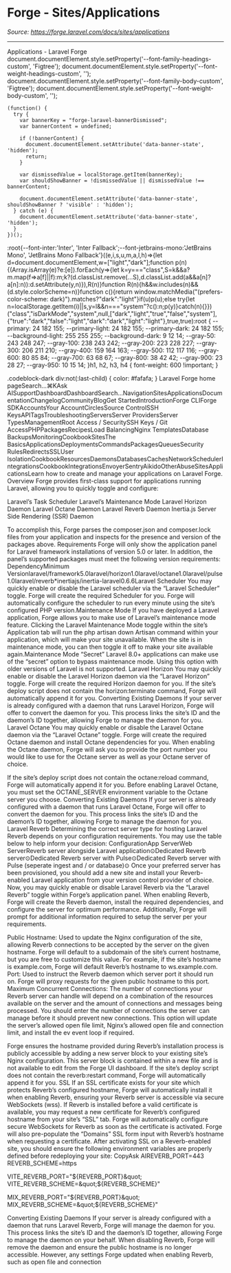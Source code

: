 # Forge - Sites/Applications

*Source: https://forge.laravel.com/docs/sites/applications*

---

Applications - Laravel Forge
              document.documentElement.style.setProperty('--font-family-headings-custom', 'Figtree');
              document.documentElement.style.setProperty('--font-weight-headings-custom', '');
              document.documentElement.style.setProperty('--font-family-body-custom', 'Figtree');
              document.documentElement.style.setProperty('--font-weight-body-custom', '');
            
    (function() {
      try {
        var bannerKey = "forge-laravel-bannerDismissed";
        var bannerContent = undefined;
        
        if (!bannerContent) {
          document.documentElement.setAttribute('data-banner-state', 'hidden');
          return;
        }
        
        var dismissedValue = localStorage.getItem(bannerKey);
        var shouldShowBanner = !dismissedValue || dismissedValue !== bannerContent;
        
        document.documentElement.setAttribute('data-banner-state', shouldShowBanner ? 'visible' : 'hidden');
      } catch (e) {
        document.documentElement.setAttribute('data-banner-state', 'hidden');
      }
    })();
  :root{--font-inter:'Inter', 'Inter Fallback';--font-jetbrains-mono:'JetBrains Mono', 'JetBrains Mono Fallback'}((e,i,s,u,m,a,l,h)=>{let d=document.documentElement,w=["light","dark"];function p(n){(Array.isArray(e)?e:[e]).forEach(y=>{let k=y==="class",S=k&&a?m.map(f=>a[f]||f):m;k?(d.classList.remove(...S),d.classList.add(a&&a[n]?a[n]:n)):d.setAttribute(y,n)}),R(n)}function R(n){h&&w.includes(n)&&(d.style.colorScheme=n)}function c(){return window.matchMedia("(prefers-color-scheme: dark)").matches?"dark":"light"}if(u)p(u);else try{let n=localStorage.getItem(i)||s,y=l&&n==="system"?c():n;p(y)}catch(n){}})("class","isDarkMode","system",null,["dark","light","true","false","system"],{"true":"dark","false":"light","dark":"dark","light":"light"},true,true):root {
    --primary: 24 182 155;
    --primary-light: 24 182 155;
    --primary-dark: 24 182 155;
    --background-light: 255 255 255;
    --background-dark: 9 12 14;
    --gray-50: 243 248 247;
    --gray-100: 238 243 242;
    --gray-200: 223 228 227;
    --gray-300: 206 211 210;
    --gray-400: 159 164 163;
    --gray-500: 112 117 116;
    --gray-600: 80 85 84;
    --gray-700: 63 68 67;
    --gray-800: 38 42 42;
    --gray-900: 23 28 27;
    --gray-950: 10 15 14;
  }h1, h2, h3, h4 {
    font-weight: 600 !important;
}

.codeblock-dark div:not(:last-child) {
    color: #fafafa;
}
Laravel Forge home pageSearch...⌘KAsk AISupportDashboardDashboardSearch...NavigationSitesApplicationsDocumentationChangelogCommunityBlogGet StartedIntroductionForge CLIForge SDKAccountsYour AccountCirclesSource ControlSSH KeysAPITagsTroubleshootingServersServer ProvidersServer TypesManagementRoot Access / SecuritySSH Keys / Git AccessPHPPackagesRecipesLoad BalancingNginx TemplatesDatabase BackupsMonitoringCookbookSitesThe BasicsApplicationsDeploymentsCommandsPackagesQueuesSecurity RulesRedirectsSSLUser IsolationCookbookResourcesDaemonsDatabasesCachesNetworkSchedulerIntegrationsCookbookIntegrationsEnvoyerSentryAikidoOtherAbuseSitesApplicationsLearn how to create and manage your applications on Laravel Forge.​Overview
Forge provides first-class support for applications running Laravel, allowing you to quickly toggle and configure:

Laravel’s Task Scheduler
Laravel’s Maintenance Mode
Laravel Horizon Daemon
Laravel Octane Daemon
Laravel Reverb Daemon
Inertia.js Server Side Rendering (SSR) Daemon


To accomplish this, Forge parses the composer.json and composer.lock files from your application and inspects for the presence and version of the packages above.
​Requirements
Forge will only show the application panel for Laravel framework installations of version 5.0 or later. In addition, the panel’s supported packages must meet the following version requirements:
DependencyMinimum Versionlaravel/framework5.0laravel/horizon1.0laravel/octane1.0laravel/pulse1.0laravel/reverb*inertiajs/inertia-laravel0.6.6
​Laravel Scheduler
You may quickly enable or disable the Laravel scheduler via the “Laravel Scheduler” toggle. Forge will create the required Scheduler for you.
Forge will automatically configure the scheduler to run every minute using the site’s configured PHP version.
​Maintenance Mode
If you have deployed a Laravel application, Forge allows you to make use of Laravel’s maintenance mode feature. Clicking the Laravel Maintenance Mode toggle within the site’s Application tab will run the php artisan down Artisan command within your application, which will make your site unavailable. When the site is in maintenance mode, you can then toggle it off to make your site available again.
​Maintenance Mode “Secret”
Laravel 8.0+ applications can make use of the “secret” option to bypass maintenance mode. Using this option with older versions of Laravel is not supported.
​Laravel Horizon
You may quickly enable or disable the Laravel Horizon daemon via the “Laravel Horizon” toggle. Forge will create the required Horizon daemon for you.
If the site’s deploy script does not contain the horizon:terminate command, Forge will automatically append it for you.
​Converting Existing Daemons
If your server is already configured with a daemon that runs Laravel Horizon, Forge will offer to convert the daemon for you. This process links the site’s ID and the daemon’s ID together, allowing Forge to manage the daemon for you.
​Laravel Octane
You may quickly enable or disable the Laravel Octane daemon via the “Laravel Octane” toggle. Forge will create the required Octane daemon and install Octane dependencies for you.
When enabling the Octane daemon, Forge will ask you to provide the port number you would like to use for the Octane server as well as your Octane server of choice.

If the site’s deploy script does not contain the octane:reload command, Forge will automatically append it for you.
Before enabling Laravel Octane, you must set the OCTANE_SERVER environment variable to the Octane server you choose.
​Converting Existing Daemons
If your server is already configured with a daemon that runs Laravel Octane, Forge will offer to convert the daemon for you. This process links the site’s ID and the daemon’s ID together, allowing Forge to manage the daemon for you.
​Laravel Reverb
Determining the correct server type for hosting Laravel Reverb depends on your configuration requirements. You may use the table below to help inform your decision:
ConfigurationApp ServerWeb ServerReverb server alongside Laravel application⊙Dedicated Reverb server⊙Dedicated Reverb server with Pulse⊙Dedicated Reverb server with Pulse (seperate ingest and / or database)⊙
Once your preferred server has been provisioned, you should add a new site and install your Reverb-enabled Laravel application from your version control provider of choice.
Now, you may quickly enable or disable Laravel Reverb via the “Laravel Reverb” toggle within Forge’s application panel. When enabling Reverb, Forge will create the Reverb daemon, install the required dependencies, and configure the server for optimum performance.
Additionally, Forge will prompt for additional information required to setup the server per your requirements.


Public Hostname: Used to update the Nginx configuration of the site, allowing Reverb connections to be accepted by the server on the given hostname. Forge will default to a subdomain of the site’s current hostname, but you are free to customize this value. For example, if the site’s hostname is example.com, Forge will default Reverb’s hostname to ws.example.com.
Port: Used to instruct the Reverb daemon which server port it should run on. Forge will proxy requests for the given public hostname to this port.
Maximum Concurrent Connections: The number of connections your Reverb server can handle will depend on a combination of the resources available on the server and the amount of connections and messages being processed. You should enter the number of connections the server can manage before it should prevent new connections. This option will update the server’s allowed open file limit, Nginx’s allowed open file and connection limit, and install the ev event loop if required.

Forge ensures the hostname provided during Reverb’s installation process is publicly accessible by adding a new server block to your existing site’s Nginx configuration. This server block is contained within a new file and is not available to edit from the Forge UI dashboard.
If the site’s deploy script does not contain the reverb:restart command, Forge will automatically append it for you.
​SSL
If an SSL certificate exists for your site which protects Reverb’s configured hostname, Forge will automatically install it when enabling Reverb, ensuring your Reverb server is accessible via secure WebSockets (wss).
If Reverb is installed before a valid certificate is available, you may request a new certificate for Reverb’s configured hostname from your site’s “SSL” tab. Forge will automatically configure secure WebSockets for Reverb as soon as the certificate is activated. Forge will also pre-populate the “Domains” SSL form input with Reverb’s hostname when requesting a certificate.
After activating SSL on a Reverb-enabled site, you should ensure the following environment variables are properly defined before redeploying your site:
CopyAsk AIREVERB_PORT=443
REVERB_SCHEME=https

VITE_REVERB_PORT=&quot;${REVERB_PORT}&quot;
VITE_REVERB_SCHEME=&quot;${REVERB_SCHEME}&quot;

MIX_REVERB_PORT=&quot;${REVERB_PORT}&quot;
MIX_REVERB_SCHEME=&quot;${REVERB_SCHEME}&quot;

​Converting Existing Daemons
If your server is already configured with a daemon that runs Laravel Reverb, Forge will manage the daemon for you. This process links the site’s ID and the daemon’s ID together, allowing Forge to manage the daemon on your behalf.
When disabling Reverb, Forge will remove the daemon and ensure the public hostname is no longer accessible. However, any settings Forge updated when enabling Reverb, such as open file and connection